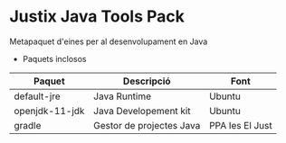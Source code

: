 # Justix Java Tools Pack

Metapaquet d'eines per al desenvolupament en Java

* Paquets inclosos

| Paquet | Descripció | Font |
|-------|-----------|-------|
| default-jre | Java Runtime | Ubuntu |
| openjdk-11-jdk | Java Developement kit | Ubuntu |
| gradle | Gestor de projectes Java | PPA Ies El Just |

